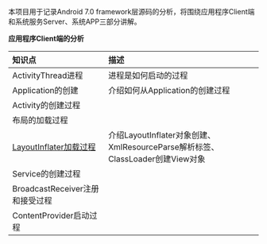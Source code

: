 
本项目用于记录Android 7.0 framework层源码的分析，将围绕应用程序Client端和系统服务Server、系统APP三部分讲解。

**应用程序Client端的分析**

| 知识点 | 描述 |
| :---| :--- |
| ActivityThread进程 | 进程是如何启动的过程 |
| Application的创建 | 介绍如何从Application的创建过程 |
| Activity的创建过程 | |
| 布局的加载过程| |
| [LayoutInflater加载过程](https://github.com/13767004362/Analysis-AndroidFramewok/blob/master/document/LayoutInflater%E5%8A%A0%E8%BD%BD%E8%BF%87%E7%A8%8B.md)| 介绍LayoutInflater对象创建、XmlResourceParse解析标签、ClassLoader创建View对象|
| Service的创建过程| |
| BroadcastReceiver注册和接受过程| |
| ContentProvider启动过程| |


